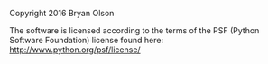 Copyright 2016 Bryan Olson

The software is licensed according to the terms of the PSF (Python Software Foundation) license found here: http://www.python.org/psf/license/